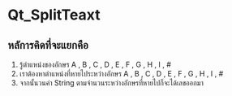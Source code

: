 # Qt_SplitTeaxt
## หลัการคิดที่จะแยกคือ
1. รู้ตำแหน่งของอักษร A , B , C , D , E , F , G , H , I , #
2. เราต้องหาตำแหน่งที่หายไประหว่างอักษร A , B , C , D , E , F , G , H , I , #
3. จากนั้นวนค่า String ตามจำนวนระหว่างอักษรที่หายไปก็จะได้เลขออกมา

